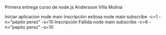Primera entrega curso de node.js
Andersson Villa Molina

Iniciar aplicacion
node main
Inscripción exitosa
node main subscribe -c=1 -n="pepito perez" -s=10
Inscripción Fallida
node main subscribe -c=6 -n="pepito perez" -s=10
